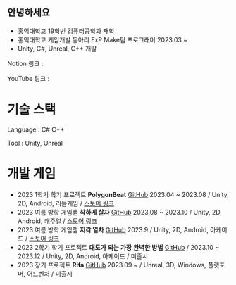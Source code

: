 ## 안녕하세요
* 홍익대학교 19학번 컴퓨터공학과 재학
* 홍익대학교 게임개발 동아리 ExP Make팀 프로그래머 2023.03 ~ 
* Unity, C#, Unreal, C++ 개발

Notion 링크 : 

YouTube 링크 : 


# 기술 스택
Language : C# C++

Tool : Unity, Unreal


# 개발 게임
* 2023 1학기 학기 프로젝트 **PolygonBeat** [GitHub](https://github.com/hans4809/Polygon_Beat) 2023.04 ~ 2023.08 / Unity, 2D, Android, 리듬게임 / [스토어 링크](https://play.google.com/store/apps/details?id=com.ExPStudio.PolygonBeat_Test&hl=ko-KR)
* 2023 여름 방학 게임잼 **착하게 살자** [GitHub](https://github.com/Jinius36/0807Gamejam) 2023.08 ~ 2023.10 / Unity, 2D, Android, 캐주얼 / [스토어 링크](https://play.google.com/store/apps/details?id=com.ExPStudio.BeKind&hl=ko-KR)
* 2023 여름 방학 게임잼 **지각 열차** [GitHub](https://github.com/hans4809/Emergency) 2023.9 / Unity, 2D, Android, 아케이드 / [스토어 링크](https://play.google.com/store/apps/details?id=com.Emergency.ExP&hl=ko-KR)
* 2023 2학기 학기 프로젝트 **대도가 되는 가장 완벽한 방법** [GitHub](https://github.com/hans4809/To_Be_Thief) / 2023.10 ~ 2023.12 / Unity, 2D, Android, 아케이드 / 미출시
* 2023 장기 프로젝트 **Rifa** [GitHub](https://github.com/hans4809/Rifa) 2023.09 ~  / Unreal, 3D, Windows, 플랫포머, 어드벤처 / 미출시

